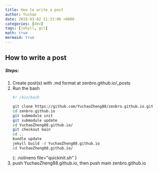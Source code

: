 ```yaml
---
title: How to write a post
author: Yuchao
date: 2018-03-02 11:33:00 +0800
categories: [dev]
tags: [jekyll, git]
math: true
mermaid: true
---
```


## How to write a post

##### Steps:
1. Create post(s) with .md format at zenbro.github.io/_posts
2. Run the bash
    ``` bash
    #! /bin/bash

    git clone https://github.com/YuchaoZheng88/zenbro.github.io.git
    cd zenbro.github.io
    git submodule init
    git submodule update
    cd YuchaoZheng88.github.io/
    git checkout main
    cd ..
    bundle update
    jekyll build -d YuchaoZheng88.github.io
    cd YuchaoZheng88.github.io/
    ```
    {: .nolineno file="quickinit.sh" }
3. push YuchaoZheng88.github.io, then push main zenbro.github.io
